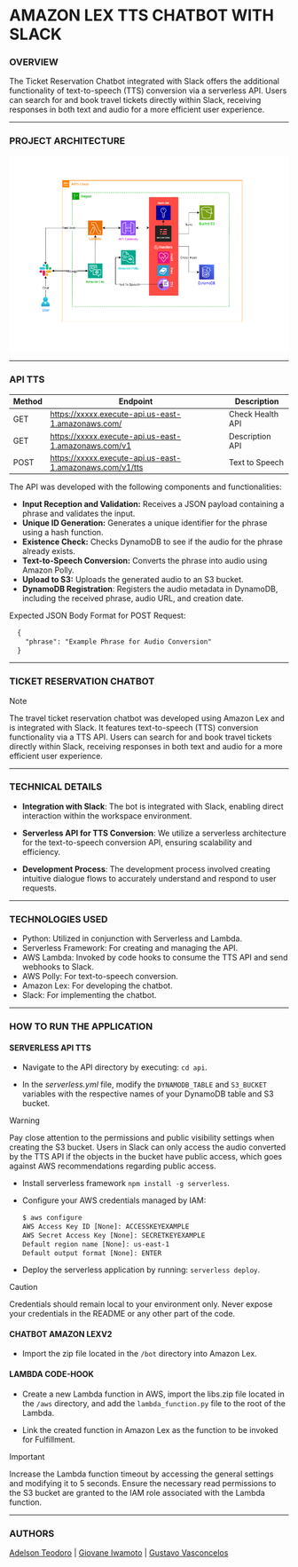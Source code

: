 # AMAZON LEX TTS CHATBOT WITH SLACK

### **OVERVIEW**

The Ticket Reservation Chatbot integrated with Slack offers the additional functionality of text-to-speech (TTS) conversion via a serverless API. Users can search for and book travel tickets directly within Slack, receiving responses in both text and audio for a more efficient user experience.

---

### **PROJECT ARCHITECTURE**

![Flow Architecture](assets/architecture.png)

---

### **API TTS**

| Method | Endpoint                                                 | Description      |
| ------ | -------------------------------------------------------- | ---------------- |
| GET    | https://xxxxx.execute-api.us-east-1.amazonaws.com/       | Check Health API |
| GET    | https://xxxxx.execute-api.us-east-1.amazonaws.com/v1     | Description API  |
| POST   | https://xxxxx.execute-api.us-east-1.amazonaws.com/v1/tts | Text to Speech   |

The API was developed with the following components and functionalities:

- **Input Reception and Validation:** Receives a JSON payload containing a phrase and validates the input.
- **Unique ID Generation:** Generates a unique identifier for the phrase using a hash function.
- **Existence Check:** Checks DynamoDB to see if the audio for the phrase already exists.
- **Text-to-Speech Conversion:** Converts the phrase into audio using Amazon Polly.
- **Upload to S3:** Uploads the generated audio to an S3 bucket.
- **DynamoDB Registration**: Registers the audio metadata in DynamoDB, including the received phrase, audio URL, and creation date.

Expected JSON Body Format for POST Request:

```
  {
    "phrase": "Example Phrase for Audio Conversion"
  }
```

---

### **TICKET RESERVATION CHATBOT**

> [!NOTE]
> The travel ticket reservation chatbot was developed using Amazon Lex and is integrated with Slack. It features text-to-speech (TTS) conversion functionality via a TTS API. Users can search for and book travel tickets directly within Slack, receiving responses in both text and audio for a more efficient user experience.

---

### **TECHNICAL DETAILS**

- **Integration with Slack**: The bot is integrated with Slack, enabling direct interaction within the workspace environment.

- **Serverless API for TTS Conversion**: We utilize a serverless architecture for the text-to-speech conversion API, ensuring scalability and efficiency.

- **Development Process**: The development process involved creating intuitive dialogue flows to accurately understand and respond to user requests.

---

### **TECHNOLOGIES USED**

- Python: Utilized in conjunction with Serverless and Lambda.
- Serverless Framework: For creating and managing the API.
- AWS Lambda: Invoked by code hooks to consume the TTS API and send webhooks to Slack.
- AWS Polly: For text-to-speech conversion.
- Amazon Lex: For developing the chatbot.
- Slack: For implementing the chatbot.

---

### **HOW TO RUN THE APPLICATION**

#### SERVERLESS API TTS

- Navigate to the API directory by executing: `cd api`.

- In the _serverless.yml_ file, modify the `DYNAMODB_TABLE` and `S3_BUCKET` variables with the respective names of your DynamoDB table and S3 bucket.

> [!WARNING]
> Pay close attention to the permissions and public visibility settings when creating the S3 bucket. Users in Slack can only access the audio converted by the TTS API if the objects in the bucket have public access, which goes against AWS recommendations regarding public access.

- Install serverless framework `npm install -g serverless`.

- Configure your AWS credentials managed by IAM:

  ```
  $ aws configure
  AWS Access Key ID [None]: ACCESSKEYEXAMPLE
  AWS Secret Access Key [None]: SECRETKEYEXAMPLE
  Default region name [None]: us-east-1
  Default output format [None]: ENTER
  ```

- Deploy the serverless application by running: `serverless deploy`.

> [!CAUTION]
> Credentials should remain local to your environment only. Never expose your credentials in the README or any other part of the code.

#### CHATBOT AMAZON LEXV2

- Import the zip file located in the `/bot` directory into Amazon Lex.

#### LAMBDA CODE-HOOK

- Create a new Lambda function in AWS, import the libs.zip file located in the `/aws` directory, and add the `lambda_function.py` file to the root of the Lambda.

- Link the created function in Amazon Lex as the function to be invoked for Fulfillment.

> [!IMPORTANT]
> Increase the Lambda function timeout by accessing the general settings and modifying it to 5 seconds. Ensure the necessary read permissions to the S3 bucket are granted to the IAM role associated with the Lambda function.

---

### **AUTHORS**

[Adelson Teodoro](https://github.com/imrooteodoro) | [Giovane Iwamoto](https://github.com/GiovaneIwamoto) | [Gustavo Vasconcelos](https://github.com/GustavoSVasconcelos)
